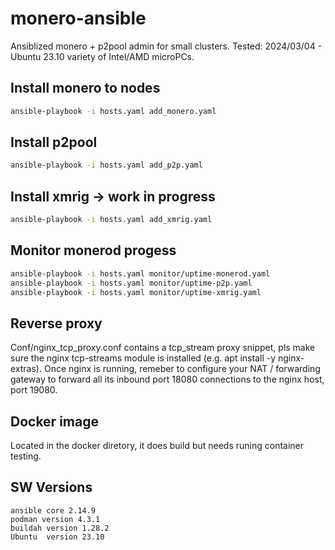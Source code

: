 # monero-ansible

Ansiblized monero + p2pool admin for small clusters.
Tested: 2024/03/04 - Ubuntu 23.10 variety of Intel/AMD microPCs.

## Install monero to nodes

```bash
ansible-playbook -i hosts.yaml add_monero.yaml
```

## Install p2pool

```bash
ansible-playbook -i hosts.yaml add_p2p.yaml
```

## Install xmrig -> work in progress

```bash
ansible-playbook -i hosts.yaml add_xmrig.yaml
```

## Monitor monerod progess

```bash
ansible-playbook -i hosts.yaml monitor/uptime-monerod.yaml
ansible-playbook -i hosts.yaml monitor/uptime-p2p.yaml
ansible-playbook -i hosts.yaml monitor/uptime-xmrig.yaml
```

## Reverse proxy

Conf/nginx_tcp_proxy.conf contains a tcp_stream proxy snippet, pls make sure the nginx tcp-streams module
is installed (e.g. apt install -y nginx-extras). 
Once nginx is running, remeber to configure your NAT / forwarding gateway to forward all its inbound port 18080 connections to the nginx host, port 19080.

## Docker image

Located in the docker diretory, it does build but needs runing container testing.

## SW Versions

```shell
ansible core 2.14.9
podman version 4.3.1
buildah version 1.28.2 
Ubuntu  version 23.10
```

